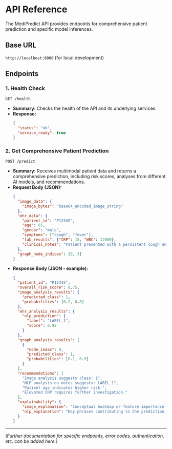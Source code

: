 # API Reference

The MediPredict API provides endpoints for comprehensive patient prediction and specific model inferences.

## Base URL

`http://localhost:8000` (for local development)

## Endpoints

### 1. Health Check

`GET /health`

* **Summary:** Checks the health of the API and its underlying services.
* **Response:**
    ```json
    {
      "status": "ok",
      "service_ready": true
    }
    ```

### 2. Get Comprehensive Patient Prediction

`POST /predict`

* **Summary:** Receives multimodal patient data and returns a comprehensive prediction, including risk scores, analyses from different AI models, and recommendations.
* **Request Body (JSON):**
    ```json
    {
      "image_data": {
        "image_bytes": "base64_encoded_image_string"
      },
      "ehr_data": {
        "patient_id": "P12345",
        "age": 65,
        "gender": "male",
        "symptoms": ["cough", "fever"],
        "lab_results": {"CRP": 15, "WBC": 12000},
        "clinical_notes": "Patient presented with a persistent cough and elevated CRP levels."
      },
      "graph_node_indices": [0, 3]
    }
    ```
* **Response Body (JSON - example):**
    ```json
    {
      "patient_id": "P12345",
      "overall_risk_score": 0.75,
      "image_analysis_results": {
        "predicted_class": 1,
        "probabilities": [0.2, 0.8]
      },
      "ehr_analysis_results": {
        "nlp_prediction": {
          "label": "LABEL_1",
          "score": 0.92
        }
      },
      "graph_analysis_results": [
        {
          "node_index": 0,
          "predicted_class": 1,
          "probabilities": [0.1, 0.9]
        }
      ],
      "recommendations": [
        "Image analysis suggests class: 1",
        "NLP analysis on notes suggests: LABEL_1",
        "Patient age indicates higher risk.",
        "Elevated CRP requires further investigation."
      ],
      "explainability": {
        "image_explanation": "Conceptual heatmap or feature importance for image regions.",
        "nlp_explanation": "Key phrases contributing to the prediction of LABEL_1: [Conceptual important words from 'Patient presented with a persistent cough and elevated CRP levels.']"
      }
    }
    ```

---

*(Further documentation for specific endpoints, error codes, authentication, etc. can be added here.)*
